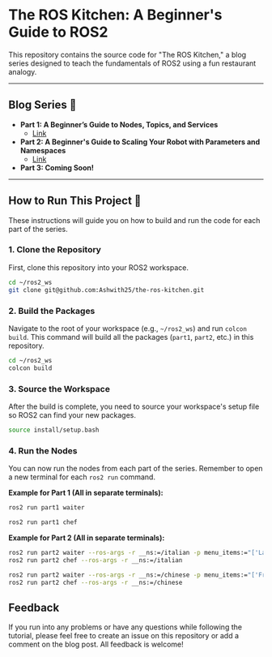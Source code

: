 # The ROS Kitchen: A Beginner's Guide to ROS2

This repository contains the source code for "The ROS Kitchen," a blog series designed to teach the fundamentals of ROS2 using a fun restaurant analogy.

-----

## Blog Series 📝

  * **Part 1: A Beginner’s Guide to Nodes, Topics, and Services**
      * [Link](https://medium.com/@pashwith25/welcome-to-the-ros-kitchen-part-1-ee47cfa786a9)
  * **Part 2: A Beginner's Guide to Scaling Your Robot with Parameters and Namespaces**
      * [Link](https://medium.com/@pashwith25/expanding-the-ros-kitchen-part-2-5f27fa9dcf17)
  * **Part 3: Coming Soon\!**

-----

## How to Run This Project 🚀

These instructions will guide you on how to build and run the code for each part of the series.

### 1\. Clone the Repository

First, clone this repository into your ROS2 workspace.

```bash
cd ~/ros2_ws
git clone git@github.com:Ashwith25/the-ros-kitchen.git
```

### 2\. Build the Packages

Navigate to the root of your workspace (e.g., `~/ros2_ws`) and run `colcon build`. This command will build all the packages (`part1`, `part2`, etc.) in this repository.

```bash
cd ~/ros2_ws
colcon build
```

### 3\. Source the Workspace

After the build is complete, you need to source your workspace's setup file so ROS2 can find your new packages.

```bash
source install/setup.bash
```

### 4\. Run the Nodes

You can now run the nodes from each part of the series. Remember to open a new terminal for each `ros2 run` command.

**Example for Part 1 (All in separate terminals):**

```bash
ros2 run part1 waiter

ros2 run part1 chef
```

**Example for Part 2 (All in separate terminals):** 

```bash
ros2 run part2 waiter --ros-args -r __ns:=/italian -p menu_items:="['Lasagna', 'Spaghetti', 'Risotto']"
ros2 run part2 chef --ros-args -r __ns:=/italian

ros2 run part2 waiter --ros-args -r __ns:=/chinese -p menu_items:="['Fried Rice', 'Dumplings', 'Chow Mein']"
ros2 run part2 chef --ros-args -r __ns:=/chinese
```

## Feedback
If you run into any problems or have any questions while following the tutorial, please feel free to create an issue on this repository or add a comment on the blog post. All feedback is welcome!
